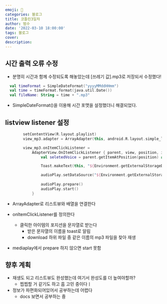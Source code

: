 ```yaml
---
emoji: 🏃
categories: 블로그
title: 코틀린3일차
author: 범수
date: '2022-03-10 18:00:00'
tags: 블로그
cover: 
description:
---
```


## 시간 출력 오류 수정

- 분명히 시간과 함께 수정되도록 해놓았는데 [쓰레기 값].mp3로 저장되서 수정했다!

```kotlin
  val timeFormat = SimpleDateFormat("yyyyMMddHHmm")
  val time = timeFormat.format(java.util.Date())
  val fileName: String = time + ".mp3"
```
* SimpleDateFormat()을 이용해 시간 포맷을 설정했더니 해결되었다.

## listview listener 설정

```kotlin
        setContentView(R.layout.playlist)
        view_mp3.adapter = ArrayAdapter(this, android.R.layout.simple_list_item_1, mp3List)

        view_mp3.onItemClickListener =
            AdapterView.OnItemClickListener { parent, view, position, id ->
                val seletedVoice = parent.getItemAtPosition(position) as String

                Toast.makeText(this, "${Environment.getExternalStorageDirectory()}/Download/"+seletedVoice, Toast.LENGTH_SHORT).show()

                audioPlay.setDataSource("${Environment.getExternalStorageDirectory()}/Download/"+seletedVoice)
                
                audioPlay.prepare()
                audioPlay.start()
            }
```

* ArrayAdapter로 리스트뷰와 배열을 연결한다
* onItemClickListener를 정의한다
  * 클릭한 아이템의 포지션을 문자열로 받는다
    * 받은 문자열의 이름을 toast로 알림
    * download 하위 파일 중 같은 이름의 mp3 파일을 찾아 재생

* mediaplay에서 prepare 하지 않으면 start 못함

## 향후 계획

* 재생도 되고 리스트뷰도 완성했는데 여기서 완성도를 더 높여야할까?
  * 찝찝할 거 같기도 하고 흠 고민 중이다ㅣ
* 정보가 파편화되어있어서 공부하는데 어렵다
  * docs 보면서 공부하는 즁